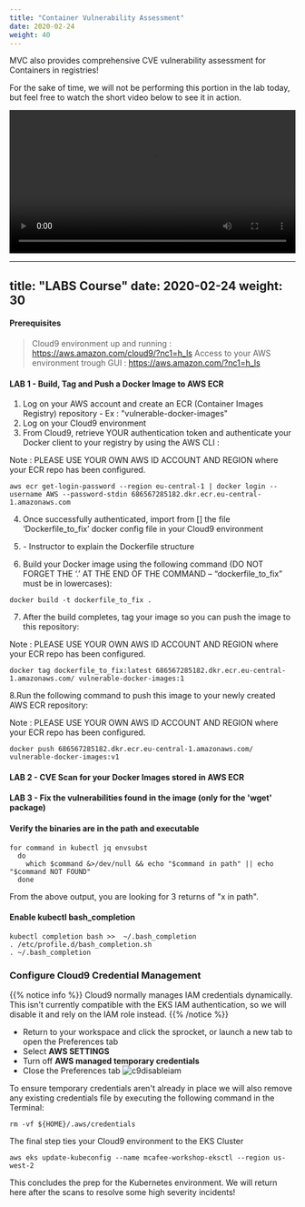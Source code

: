 ```yaml
---
title: "Container Vulnerability Assessment"
date: 2020-02-24
weight: 40
---
```


MVC also provides comprehensive CVE vulnerability assessment for Containers in registries!

For the sake of time, we will not be performing this portion in the lab today, but feel free to watch the short video below to see it in action.

<video width="100%" controls>
  <source src="/images/mvcscan/ContainerScanCVE.mp4" type="video/mp4">
Your browser does not support the video tag.
</video>

---
title: "LABS Course"
date: 2020-02-24
weight: 30
---

#### Prerequisites
> Cloud9 environment up and running : https://aws.amazon.com/cloud9/?nc1=h_ls
> Access to your AWS environment trough GUI : https://aws.amazon.com/?nc1=h_ls

#### LAB 1 - Build, Tag and Push a Docker Image to AWS ECR
1. Log on your AWS account and create an ECR (Container Images Registry) repository - Ex : "vulnerable-docker-images"
2. Log on your Cloud9 environment 
3. From Cloud9, retrieve YOUR authentication token and authenticate your Docker client to your registry by using the AWS CLI :

Note : PLEASE USE YOUR OWN AWS ID ACCOUNT AND REGION where your ECR repo has been configured.

```
aws ecr get-login-password --region eu-central-1 | docker login --username AWS --password-stdin 686567285182.dkr.ecr.eu-central-1.amazonaws.com

```
4. Once successfully authenticated, import from [] the file ‘Dockerfile_to_fix’ docker config file in your Cloud9 environment

5. <Wait for instruction> - Instructor to explain the Dockerfile structure

6. Build your Docker image using the following command (DO NOT FORGET THE ‘.’ AT THE END OF THE COMMAND – “dockerfile_to_fix” must be in lowercases):

```
docker build -t dockerfile_to_fix .
```
7. After the build completes, tag your image so you can push the image to this repository:

Note : PLEASE USE YOUR OWN AWS ID ACCOUNT AND REGION where your ECR repo has been configured.
```
docker tag dockerfile_to_fix:latest 686567285182.dkr.ecr.eu-central-1.amazonaws.com/ vulnerable-docker-images:1
```
8.Run the following command to push this image to your newly created AWS ECR repository:

Note : PLEASE USE YOUR OWN AWS ID ACCOUNT AND REGION where your ECR repo has been configured.
```
docker push 686567285182.dkr.ecr.eu-central-1.amazonaws.com/ vulnerable-docker-images:v1
```

#### LAB 2 - CVE Scan for your Docker Images stored in AWS ECR
#### LAB 3 - Fix the vulnerabilities found in the image (only for the 'wget' package)


#### Verify the binaries are in the path and executable
```
for command in kubectl jq envsubst
  do
    which $command &>/dev/null && echo "$command in path" || echo "$command NOT FOUND"
  done

```

From the above output, you are looking for 3 returns of "x in path".

#### Enable kubectl bash_completion
```
kubectl completion bash >>  ~/.bash_completion
. /etc/profile.d/bash_completion.sh
. ~/.bash_completion

```


### Configure Cloud9 Credential Management
{{% notice info %}}
Cloud9 normally manages IAM credentials dynamically. This isn't currently compatible with
the EKS IAM authentication, so we will disable it and rely on the IAM role instead.
{{% /notice %}}

- Return to your workspace and click the sprocket, or launch a new tab to open the Preferences tab
- Select **AWS SETTINGS**
- Turn off **AWS managed temporary credentials**
- Close the Preferences tab
![c9disableiam](/images/c9disableiam.png?classes=border,shadow)


To ensure temporary credentials aren't already in place we will also remove
any existing credentials file by executing the following command in the Terminal:
```
rm -vf ${HOME}/.aws/credentials
```

The final step ties your Cloud9 environment to the EKS Cluster

```
aws eks update-kubeconfig --name mcafee-workshop-eksctl --region us-west-2
```

This concludes the prep for the Kubernetes environment. We will return here after the scans to resolve some high severity incidents!

